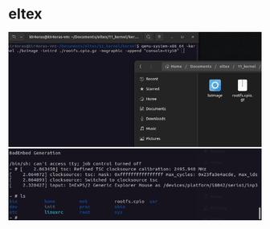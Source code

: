 # eltex
![image1](https://github.com/kkatenev/eltex/blob/main/11_kernel/kernel_2.png)
![image1](https://github.com/kkatenev/eltex/blob/main/11_kernel/kernel_1.png)
